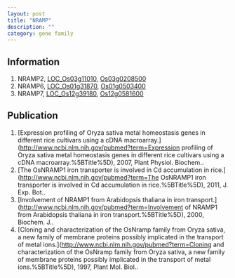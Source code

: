 ```yaml
---
layout: post
title: "NRAMP"
description: ""
category: gene family
---
```


## Information
1. NRAMP2, [LOC_Os03g11010](http://rice.plantbiology.msu.edu/cgi-bin/ORF_infopage.cgi?orf=LOC_Os03g11010), [Os03g0208500](http://rapdb.dna.affrc.go.jp/viewer/gbrowse_details/irgsp1?name=Os03g0208500)
2. NRAMP6, [LOC_Os01g31870](http://rice.plantbiology.msu.edu/cgi-bin/ORF_infopage.cgi?orf=LOC_Os01g31870), [Os01g0503400](http://rapdb.dna.affrc.go.jp/viewer/gbrowse_details/irgsp1?name=Os01g0503400)
3. NRAMP7, [LOC_Os12g39180](http://rice.plantbiology.msu.edu/cgi-bin/ORF_infopage.cgi?orf=LOC_Os12g39180), [Os12g0581600](http://rapdb.dna.affrc.go.jp/viewer/gbrowse_details/irgsp1?name=Os12g0581600)

## Publication
1. [Expression profiling of Oryza sativa metal homeostasis genes in different rice cultivars using a cDNA macroarray.](http://www.ncbi.nlm.nih.gov/pubmed?term=Expression profiling of Oryza sativa metal homeostasis genes in different rice cultivars using a cDNA macroarray.%5BTitle%5D), 2007, Plant Physiol. Biochem..
2. [The OsNRAMP1 iron transporter is involved in Cd accumulation in rice.](http://www.ncbi.nlm.nih.gov/pubmed?term=The OsNRAMP1 iron transporter is involved in Cd accumulation in rice.%5BTitle%5D), 2011, J. Exp. Bot..
3. [Involvement of NRAMP1 from Arabidopsis thaliana in iron transport.](http://www.ncbi.nlm.nih.gov/pubmed?term=Involvement of NRAMP1 from Arabidopsis thaliana in iron transport.%5BTitle%5D), 2000, Biochem. J..
4. [Cloning and characterization of the OsNramp family from Oryza sativa, a new family of membrane proteins possibly implicated in the transport of metal ions.](http://www.ncbi.nlm.nih.gov/pubmed?term=Cloning and characterization of the OsNramp family from Oryza sativa, a new family of membrane proteins possibly implicated in the transport of metal ions.%5BTitle%5D), 1997, Plant Mol. Biol..


